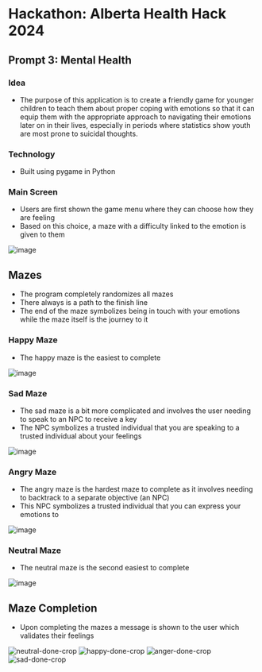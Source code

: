 # Hackathon: Alberta Health Hack 2024

## Prompt 3: Mental Health

### **Idea**
 - The purpose of this application is to create a friendly game for younger children to teach them about proper coping with emotions so that it can equip them with the appropriate approach to navigating their emotions later on in their lives, especially in periods where statistics show youth are most prone to suicidal thoughts.

### **Technology**
 - Built using pygame in Python

### **Main Screen**
 - Users are first shown the game menu where they can choose how they are feeling
 - Based on this choice, a maze with a difficulty linked to the emotion is given to them

![image](https://github.com/user-attachments/assets/43989dc2-cc59-4fa9-ae72-9e75ac886194)

## **Mazes**
 - The program completely randomizes all mazes
 - There always is a path to the finish line
 - The end of the maze symbolizes being in touch with your emotions while the maze itself is the journey to it

### **Happy Maze**
 - The happy maze is the easiest to complete

![image](https://github.com/user-attachments/assets/b2a6890b-02d1-4b02-a142-1cf9fb3b6b5f)

### **Sad Maze**
 - The sad maze is a bit more complicated and involves the user needing to speak to an NPC to receive a key
 - The NPC symbolizes a trusted individual that you are speaking to a trusted individual about your feelings

![image](https://github.com/user-attachments/assets/61017289-d66e-4d19-a0aa-17d7978259a1)


### **Angry Maze**
 - The angry maze is the hardest maze to complete as it involves needing to backtrack to a separate objective (an NPC)
 - This NPC symbolizes a trusted individual that you can express your emotions to

![image](https://github.com/user-attachments/assets/98ab824b-4afc-45ed-84dd-ed4774464914)


### **Neutral Maze**
 - The neutral maze is the second easiest to complete 
   
![image](https://github.com/user-attachments/assets/bb00b38c-01cc-41d4-8f71-5c602e39eb6d)

## **Maze Completion**
 - Upon completing the mazes a message is shown to the user which validates their feelings

![neutral-done-crop](https://github.com/user-attachments/assets/afaf02f2-9cd3-4852-a69a-35f52a6ec59f)
![happy-done-crop](https://github.com/user-attachments/assets/939da6af-d4e9-49b2-9998-7241cac5fbb7)
![anger-done-crop](https://github.com/user-attachments/assets/ed2247a9-2bdf-4e78-80b8-a2c018b50e16)
![sad-done-crop](https://github.com/user-attachments/assets/1229bbe7-89b8-4728-b0c3-554338af0655)



